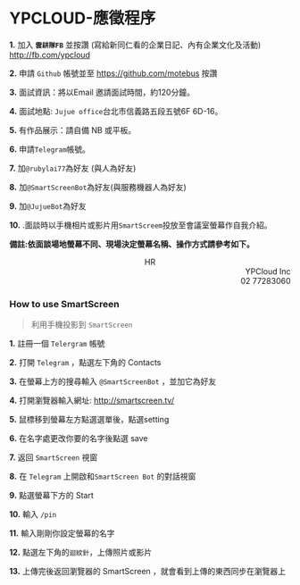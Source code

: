 ﻿# YPCLOUD-應徵程序
**1.** 加入 **`雲耕隊FB`** 並按讚 (寫給新同仁看的企業日記、內有企業文化及活動)
http://fb.com/ypcloud 

**2.** 申請 `Github` 帳號並至 https://github.com/motebus 按讚

**3.** 面試資訊：將以Email 邀請面試時間，約120分鐘。

**4.** 面試地點: `Jujue office`台北市信義路五段五號6F 6D-16。

**5.** 有作品展示：請自備 NB 或平板。

**6.** 申請`Telegram`帳號。

**7.** 加`@rubylai77`為好友 (與人為好友)

**8.** 加`@SmartScreenBot`為好友(與服務機器人為好友)

**9.** 加`@JujueBot`為好友

**10.** .面談時以手機相片或影片用`SmartScreem`投放至會議室螢幕作自我介紹。

  **備註:依面談場地螢幕不同、現場決定螢幕名稱、操作方式請參考如下。**




<div align=center>HR</div> 
<div align=right>YPCloud Inc</div>
<div align=right>02 77283060</div>

### How to use SmartScreen

>利用手機投影到 `SmartScreen`

**1.** 註冊一個 `Telergram` 帳號

**2.** 打開 `Telegram` ，點選左下角的 Contacts

**3.** 在螢幕上方的搜尋輸入 `@SmartScreenBot` ，並加它為好友

**4.** 打開瀏覽器輸入網址: http://smartscreen.tv/

**5.** 鼠標移到螢幕左方點選選單後，點選setting

**6.** 在名字處更改你要的名字後點選 save

**7.** 返回 `SmartScreen` 視窗

**8.** 在 `Telegram` 上開啟和`SmartScreen Bot` 的對話視窗

**9.** 點選螢幕下方的 Start

**10.** 輸入 `/pin`

**11.** 輸入剛剛你設定螢幕的名字

**12.** 點選左下角的`迴紋針`，上傳照片或影片

**13.** 上傳完後返回瀏覽器的 SmartScreen ，就會看到上傳的東西同步在瀏覽器上





